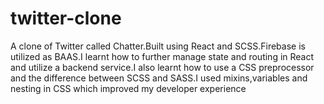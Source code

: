 # twitter-clone
A clone of Twitter called Chatter.Built using React and SCSS.Firebase is utilized as BAAS.I learnt how to further manage state and routing in React and utilize a backend service.I also learnt how to use a CSS preprocessor and the difference between SCSS and SASS.I used mixins,variables and nesting in CSS which improved my developer experience
